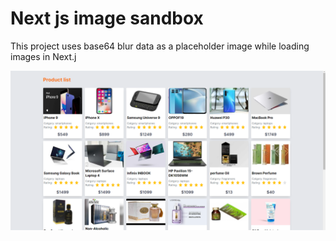 # Next js image sandbox

This project uses base64 blur data as a placeholder image while loading images in Next.j



[![Watch the video](cover-photo.png)](https://youtu.be/Q-s42vf4KfA)
